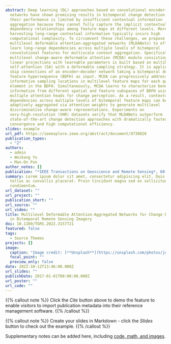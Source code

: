 ```yaml
---
abstract: Deep learning (DL) approaches based on convolutional encoder–decoder
  networks have shown promising results in bitemporal change detection. However,
  their performance is limited by insufficient contextual information
  aggregation because they cannot fully capture the implicit contextual
  dependency relationships among feature maps at different levels. Moreover,
  harvesting long-range contextual information typically incurs high
  computational complexity. To circumvent these challenges, we propose
  multilevel deformable attention-aggregated networks (MLDANets) to effectively
  learn long-range dependencies across multiple levels of bitemporal
  convolutional features for multiscale context aggregation. Specifically, a
  multilevel change-aware deformable attention (MCDA) module consisting of
  linear projections with learnable parameters is built based on multihead
  self-attention (SA) with a deformable sampling strategy. It is applied in the
  skip connections of an encoder–decoder network taking a bitemporal deep
  feature hypersequence (BDFH) as input. MCDA can progressively address a set of
  informative sampling locations in multilevel feature maps for each query
  element in the BDFH. Simultaneously, MCDA learns to characterize beneficial
  information from different spatial and feature subspaces of BDFH using
  multiple attention heads for change perception. As a result, contextual
  dependencies across multiple levels of bitemporal feature maps can be
  adaptively aggregated via attention weights to generate multilevel
  discriminative change-aware representations. Experiments on
  very-high-resolution (VHR) datasets verify that MLDANets outperform
  state-of-the-art change detection approaches with dramatically faster training
  convergence and high computational efficiency.
slides: example
url_pdf: https://ieeexplore.ieee.org/abstract/document/9730826
publication_types:
  - "2"
authors:
  - admin
  - Weikang Yu
  - Man-On Pun
author_notes: []
publication: "*IEEE Transactions on Geoscience and Remote Sensing*, 60:1-18"
summary: Lorem ipsum dolor sit amet, consectetur adipiscing elit. Duis posuere
  tellus ac convallis placerat. Proin tincidunt magna sed ex sollicitudin
  condimentum.
url_dataset: ""
url_project: ""
publication_short: ""
url_source: ""
url_video: ""
title: Multilevel Deformable Attention-Aggregated Networks for Change Detection
  in Bitemporal Remote Sensing Imagery
doi: 10.1109/TGRS.2022.3157721
featured: false
tags:
  - Source Themes
projects: []
image:
  caption: "Image credit: [**Unsplash**](https://unsplash.com/photos/jdD8gXaTZsc)"
  focal_point: ""
  preview_only: false
date: 2022-10-12T13:46:00.000Z
url_slides: ""
publishDate: 2017-01-01T00:00:00.000Z
url_poster: ""
url_code: ""
---
```


{{% callout note %}}
Click the *Cite* button above to demo the feature to enable visitors to import publication metadata into their reference management software.
{{% /callout %}}

{{% callout note %}}
Create your slides in Markdown - click the *Slides* button to check out the example.
{{% /callout %}}

Supplementary notes can be added here, including [code, math, and images](https://wowchemy.com/docs/writing-markdown-latex/).
